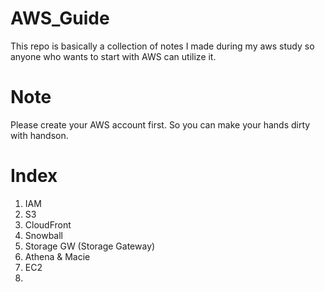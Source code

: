 # AWS_Guide  
This repo is basically a collection of notes I made during my aws study so anyone who wants to start with AWS can utilize it.

# Note  
Please create your AWS account first. So you can make your hands dirty with handson.

# Index
1. IAM
2. S3
3. CloudFront
4. Snowball
5. Storage GW (Storage Gateway)
6. Athena & Macie
7. EC2
8. 
